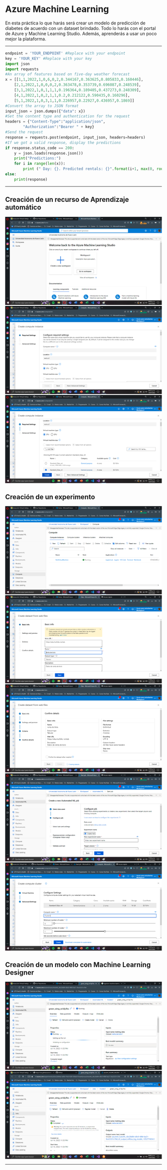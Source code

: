 # Azure Machine Learning

En esta práctica lo que harás será crear un modelo de predicción de diabetes de acuerdo con un dataset brindado. Todo lo harás con el portal de Azure y Machine Learning Studio. Además, aprenderás a usar un poco mejor la plataforma.


---
```python
endpoint = 'YOUR_ENDPOINT' #Replace with your endpoint
key = 'YOUR_KEY' #Replace with your key
import json
import requests
#An array of features based on five-day weather forecast
x = [[1,1,2022,1,0,6,0,2,0.344167,0.363625,0.805833,0.160446],
    [2,1,2022,1,0,0,0,2,0.363478,0.353739,0.696087,0.248539],
    [3,1,2022,1,0,1,1,1,0.196364,0.189405,0.437273,0.248309],
    [4,1,2022,1,0,2,1,1,0.2,0.212122,0.590435,0.160296],
    [5,1,2022,1,0,3,1,1,0.226957,0.22927,0.436957,0.1869]]
#Convert the array to JSON format
input_json = json.dumps({"data": x})
#Set the content type and authentication for the request
headers = {"Content-Type":"application/json",
        "Authorization":"Bearer " + key}
#Send the request
response = requests.post(endpoint, input_json, headers=headers)
#If we got a valid response, display the predictions
if response.status_code == 200:
    y = json.loads(response.json())
    print("Predictions:")
    for i in range(len(x)):
        print (" Day: {}. Predicted rentals: {}".format(i+1, max(0, round(y["result"][i]))))
else:
    print(response)
```
---
## Creación de un recurso de Aprendizaje automático
![imagen](3-1.png)
![imagen](3-2.png)
![imagen](3-3.png)
## Creación de un experimento
![imagen](3-4.png)
![imagen](3-5.png)
![imagen](3-6.png)
![imagen](3-7.png)
![imagen](3-8.png)
## Creación de un modelo con Machine Learning Designer
![imagen](3-9.png)
![imagen](3-10.png)

---